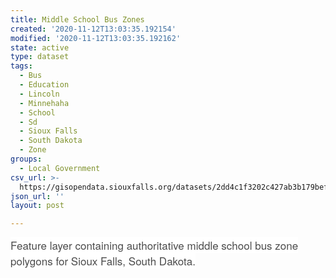 ```yaml
---
title: Middle School Bus Zones
created: '2020-11-12T13:03:35.192154'
modified: '2020-11-12T13:03:35.192162'
state: active
type: dataset
tags:
  - Bus
  - Education
  - Lincoln
  - Minnehaha
  - School
  - Sd
  - Sioux Falls
  - South Dakota
  - Zone
groups:
  - Local Government
csv_url: >-
  https://gisopendata.siouxfalls.org/datasets/2dd4c1f3202c427ab3b179bef273006c_3.csv?outSR=%7B%22latestWkid%22%3A32164%2C%22wkid%22%3A32164%7D
json_url: ''
layout: post

---
```

<span style='color: rgb(76, 76, 76); font-family: &quot;Avenir Next W01&quot;, &quot;Avenir Next W00&quot;, &quot;Avenir Next&quot;, Avenir, &quot;Helvetica Neue&quot;, sans-serif; font-size: 17px; font-style: normal; font-variant-ligatures: normal; font-variant-caps: normal; font-weight: 400; letter-spacing: normal; orphans: 2; text-align: start; text-indent: 0px; text-transform: none; white-space: normal; widows: 2; word-spacing: 0px; -webkit-text-stroke-width: 0px; background-color: rgb(255, 255, 255); text-decoration-style: initial; text-decoration-color: initial; display: inline !important; float: none;'>Feature layer containing authoritative middle school bus zone polygons for Sioux Falls, South Dakota.</span>
